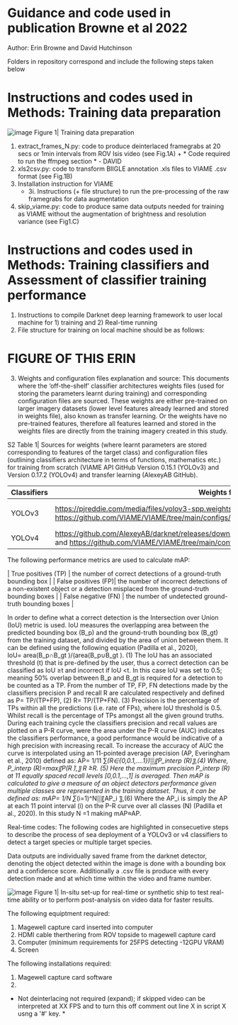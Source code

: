 # Guidance and code used in publication Browne et al 2022

Author: Erin Browne and David Hutchinson 

Folders in repository correspond and include the following steps taken below

# Instructions and codes used in Methods: Training data preparation

![image](https://user-images.githubusercontent.com/91316035/167623090-17f7b6c2-183b-4633-b18b-962659cc5054.png)
Figure 1| Training data preparation 

1. extract_frames_N.py: code to produce deinterlaced framegrabs at 20 secs or 1min intervals from ROV Isis video (see Fig.1A) + * Code required to run the ffmpeg section * - DAVID
2. xls2csv.py: code to transform BIIGLE annotation .xls files to VIAME .csv format (see Fig.1B)
3. Installation instruction for VIAME 
   * 3i. Instructions (+ file structure) to run the pre-processing of the raw framegrabs for data augmentation
5. skip_viame.py: code to produce same data outputs needed for training as VIAME without the augmentation of brightness and resolution variance (see Fig1.C)

# Instructions and codes used in Methods: Training classifiers and Assessment of classifier training performance
1. Instructions to compile Darknet deep learning framework to user local machine for 1) training and 2) Real-time running
2. File structure for training on local machine should be as follows:
# FIGURE OF THIS ERIN 
3. Weights and configuration files explanation and source:
This documents where the ‘off-the-shelf’ classifier architectures weights files (used for storing the parameters learnt during training) and corresponding configuration files are sourced. These weights are either pre-trained on larger imagery datasets (lower level features already learned and stored in weights file), also known as transfer learning. Or the weights have no pre-trained features, therefore all features learned and stored in the weights files are directly from the training imagery created in this study. 

S2 Table 1| Sources for weights (where learnt parameters are stored corresponding to features of the target class) and configuration files (outlining classifiers architecture in terms of functions, mathematics etc.) for training from scratch (VIAME API GitHub Version 0.15.1 (YOLOv3) and Version 0.17.2 (YOLOv4) and transfer learning (AlexeyAB GitHub).

| Classifiers  | Weights files      | Configuration files |
| ------------ | ------------------ | ------------------- |
| YOLOv3       | https://pjreddie.com/media/files/yolov3-spp.weights and https://github.com/VIAME/VIAME/tree/main/configs/pipelines/models/yolo_v3_seed.weights | https://raw.githubusercontent.com/AlexeyAB/darknet/master/cfg/yolov3-spp.cfg and https://github.com/VIAME/VIAME/tree/main/configs/pipelines/models/yolo_train.cfg |
| YOLOv4       | https://github.com/AlexeyAB/darknet/releases/download/darknet_yolo_v3_optimal/yolov4.conv.137 and https://github.com/VIAME/VIAME/tree/main/configs/pipelines/models/yolo_seed.weights  |  https://raw.githubusercontent.com/AlexeyAB/darknet/master/cfg/yolov4.cfg and https://github.com/VIAME/VIAME/tree/main/configs/pipelines/models/yolo_train.cfg |

The following performance metrics are used to calculate mAP:

| True positives (TP) | the number of correct detections of a ground-truth bounding box |
| False positives (FP)| the number of incorrect detections of a non-existent object or a detection misplaced from the ground-truth bounding boxes                                                             |
| False negative (FN) | the number of undetected ground-truth bounding boxes            |

In order to define what a correct detection is the Intersection over Union (IoU) metric is used. IoU measures the overlapping area between the predicted bounding box (B_p) and the ground-truth bounding box (B_gt) from the training dataset, and divided by the area of union between them. It can be defined using the following equation (Padilla et al., 2020),  
IoU=  area(B_p∩B_gt )/(area(B_p∪B_gt ).    (1)
The IoU has an associated threshold (t) that is pre-defined by the user, thus a correct detection can be classified as IoU ≥t and incorrect if IoU <t. In this case IoU was set to 0.5; meaning 50% overlap between B_p and B_gt is required for a detection to be counted as a TP. 
From the number of TP, FP, FN detections made by the classifiers precision P and recall R are calculated respectively and defined as
P=  TP/(TP+FP),     (2)
R=  TP/(TP+FN).     (3)
Precision is the percentage of TPs within all the predictions (i.e. rate of FPs), where IoU threshold is 0.5. Whilst recall is the percentage of TPs amongst all the given ground truths. During each training cycle the classifiers precision and recall values are plotted on a P-R curve, were the area under the P-R curve (AUC) indicates the classifiers performance, a good performance would be indicative of a high precision with increasing recall. To increase the accuracy of AUC the curve is interpolated using an 11-pointed average precision (AP, Everingham et al., 2010) defined as:
AP=  1/11 ∑_(R∈{0,0.1,….1})▒〖P_interp (R)〗,(4)
Where,
P_interp (R)=max⁡〖P(R ̃),〗  R ̃≥R.   (5)
Here the maximum precision P_interp (R) at 11 equally spaced recall levels [0,0.1,...,1] is averaged. Then mAP is calculated to give a measure of an object detectors performance given multiple classes are represented in the training dataset. Thus, it can be defined as: 
mAP=  1/N ∑_(i=1)^N▒〖AP_i 〗,(6)
Where the AP_i is simply the AP at each 11 point interval (i) on the P-R curve over all classes (N) (Padilla et al., 2020). In this study N =1 making mAP≈AP.



Real-time codes:
The following codes are highlighted in consecuetive steps to describe the process of sea deployment of a YOLOv3 or v4 classifiers to detect a target species or multiple target species.

Data outputs are individually saved frame from the darknet detector, denoting the object detected within the image is done with a bounding box and a confidence score. Additionally a .csv file is produce with every detection made and at which time within the video and frame number.

![image](https://user-images.githubusercontent.com/91316035/163668237-5125358e-afaa-41f5-8f13-0a74f53569f1.png)
Figure 1| In-situ set-up for real-time or synthetic ship to test real-time ability or to perform post-analysis on video data for faster results.

The following equiptment required:
  1. Magewell capture card inserted into computer
  2. HDMI cable therthering from ROV topside to magewell capture card
  3. Computer (minimum requirements for 25FPS detecting -12GPU VRAM)
  4. Screen
  
 The following installations required: 
  1. Magewell capture card software
  2. 


* Not deinterlacing not required (expand); if skipped video can be interpreted at XX FPS and to turn this off comment out line X in script X usng a '#' key. *
